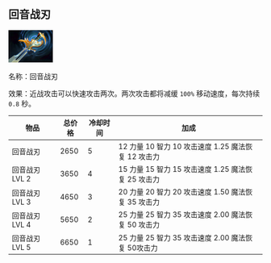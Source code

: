 ## 回音战刃



![mjz_blink_dagger](src/icon/Echo_Sabre_icon.png)

名称：回音战刃

效果：近战攻击可以快速攻击两次。两次攻击都将减缓 `100%` 移动速度，每次持续 `0.8` 秒。

| 物品           | 总价格 | 冷却时间 | 加成                                                |
| -------------- | ------ | -------- | --------------------------------------------------- |
| 回音战刃       | 2650   | 5        | 12 力量 10 智力 10 攻击速度 1.25 魔法恢复 12 攻击力 |
| 回音战刃 LVL 2 | 3650   | 4        | 15 力量 15 智力 15 攻击速度 1.25 魔法恢复 25 攻击力 |
| 回音战刃 LVL 3 | 4650   | 3        | 20 力量 20 智力 20 攻击速度 1.50 魔法恢复 35 攻击力 |
| 回音战刃 LVL 4 | 5650   | 2        | 25 力量 25 智力 35 攻击速度 2.00 魔法恢复 50 攻击力 |
| 回音战刃 LVL 5 | 6650   | 1        | 25 力量 25 智力 35 攻击速度 2.00 魔法恢复 50攻击力  |

